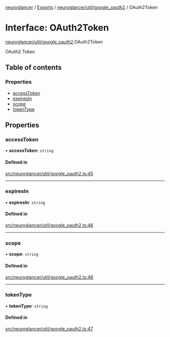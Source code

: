[neuroglancer](../README.md) / [Exports](../modules.md) / [neuroglancer/util/google\_oauth2](../modules/neuroglancer_util_google_oauth2.md) / OAuth2Token

# Interface: OAuth2Token

[neuroglancer/util/google_oauth2](../modules/neuroglancer_util_google_oauth2.md).OAuth2Token

OAuth2 Token

## Table of contents

### Properties

- [accessToken](neuroglancer_util_google_oauth2.OAuth2Token.md#accesstoken)
- [expiresIn](neuroglancer_util_google_oauth2.OAuth2Token.md#expiresin)
- [scope](neuroglancer_util_google_oauth2.OAuth2Token.md#scope)
- [tokenType](neuroglancer_util_google_oauth2.OAuth2Token.md#tokentype)

## Properties

### accessToken

• **accessToken**: `string`

#### Defined in

[src/neuroglancer/util/google_oauth2.ts:45](https://github.com/ActiveBrainAtlas2/neuroglancer/blob/91617476/src/neuroglancer/util/google_oauth2.ts#L45)

___

### expiresIn

• **expiresIn**: `string`

#### Defined in

[src/neuroglancer/util/google_oauth2.ts:46](https://github.com/ActiveBrainAtlas2/neuroglancer/blob/91617476/src/neuroglancer/util/google_oauth2.ts#L46)

___

### scope

• **scope**: `string`

#### Defined in

[src/neuroglancer/util/google_oauth2.ts:48](https://github.com/ActiveBrainAtlas2/neuroglancer/blob/91617476/src/neuroglancer/util/google_oauth2.ts#L48)

___

### tokenType

• **tokenType**: `string`

#### Defined in

[src/neuroglancer/util/google_oauth2.ts:47](https://github.com/ActiveBrainAtlas2/neuroglancer/blob/91617476/src/neuroglancer/util/google_oauth2.ts#L47)
